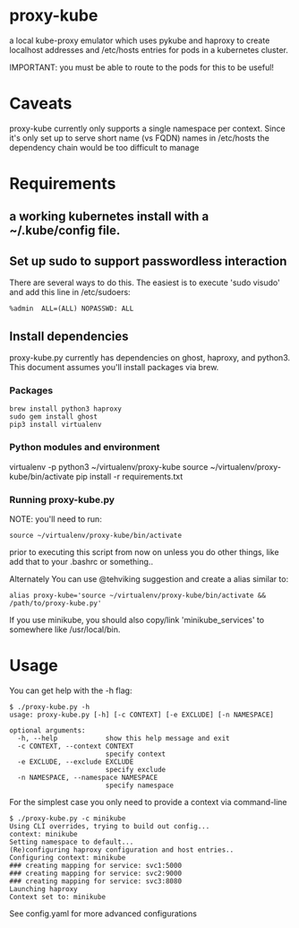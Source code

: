 # proxy-kube
a local kube-proxy emulator which uses pykube and haproxy to create localhost addresses and /etc/hosts entries for pods in a kubernetes cluster.

IMPORTANT: you must be able to route to the pods for this to be useful!

# Caveats
proxy-kube currently only supports a single namespace per context. Since it's only set up to serve short name (vs FQDN)
names in /etc/hosts the dependency chain would be too difficult to manage

# Requirements

## a working kubernetes install with a ~/.kube/config file.

## Set up sudo to support passwordless interaction

There are several ways to do this. The easiest is to execute 'sudo visudo' and add this line in /etc/sudoers:
```
%admin  ALL=(ALL) NOPASSWD: ALL
```


## Install dependencies
proxy-kube.py currently has dependencies on ghost, haproxy, and python3. This document assumes you'll install packages via brew.

### Packages
```
brew install python3 haproxy
sudo gem install ghost
pip3 install virtualenv
```

### Python modules and environment
virtualenv -p python3 ~/virtualenv/proxy-kube
source ~/virtualenv/proxy-kube/bin/activate
pip install -r requirements.txt


### Running proxy-kube.py
NOTE: you'll need to run:

```
source ~/virtualenv/proxy-kube/bin/activate
```

prior to executing this script from now on unless you do other things, like add that to your .bashrc or something..

Alternately You can use @tehviking suggestion and create a alias similar to:

```
alias proxy-kube='source ~/virtualenv/proxy-kube/bin/activate && /path/to/proxy-kube.py'
```

If you use minikube, you should also copy/link 'minikube_services' to somewhere like /usr/local/bin.

# Usage

You can get help with the -h flag:

```
$ ./proxy-kube.py -h
usage: proxy-kube.py [-h] [-c CONTEXT] [-e EXCLUDE] [-n NAMESPACE]

optional arguments:
  -h, --help            show this help message and exit
  -c CONTEXT, --context CONTEXT
                        specify context
  -e EXCLUDE, --exclude EXCLUDE
                        specify exclude
  -n NAMESPACE, --namespace NAMESPACE
                        specify namespace
```

For the simplest case you only need to provide a context via command-line

```
$ ./proxy-kube.py -c minikube
Using CLI overrides, trying to build out config...
context: minikube
Setting namespace to default...
(Re)configuring haproxy configuration and host entries..
Configuring context: minikube
### creating mapping for service: svc1:5000
### creating mapping for service: svc2:9000
### creating mapping for service: svc3:8080
Launching haproxy
Context set to: minikube
```

See config.yaml for more advanced configurations
